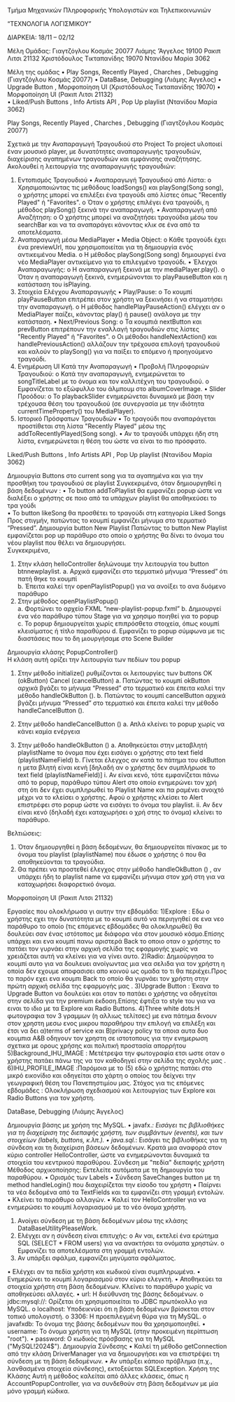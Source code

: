 Τμήμα Μηχανικών Πληροφορικής Υπολογιστών και Τηλεπικοινωνιών



                      

“ΤΕΧΝΟΛΟΓΙΑ ΛΟΓΙΣΜΙΚΟΥ”

ΔΙΑΡΚΕΙΑ:  18/11 – 02/12

Μέλη Ομάδας:
Γιαγτζόγλου Κοσμάς 20077
Λιάμης 'Άγγελος 19100
Ρακιπ Λιτσι 21132
Χριστόδουλος Τικταπανίδης 19070
Ντανίδου Μαρία 3062




Μέλη της ομάδας
• Play Songs, Recently Played , Charches , Debugging (Γιαγτζόγλου 
Κοσμάς 20077) 
• DataBase, Debugging (Λιάμης Άγγελος) 
• Upgrade Button , Μορφοποίηση  UI (Χριστόδουλος 
Τικταπανίδης 19070) 
• Μορφοποίηση UI (Ρακιπ Λιτσι 21132)  
• Liked/Push Buttons , Info Artists API , Pop Up playlist (Ντανίδου 
Μαρία 3062)


Play Songs, Recently Played , Charches , Debugging (Γιαγτζόγλου 
Κοσμάς 20077) 

Σχετικά με την Αναπαραγωγή Τραγουδιού στο Project 
Το project υλοποιεί έναν μουσικό player, με δυνατότητες αναπαραγωγής 
τραγουδιών, διαχείρισης αγαπημένων τραγουδιών και εμφάνισης 
αναζήτησης. Ακολουθεί η λειτουργία της αναπαραγωγής τραγουδιών: 
1. Εντοπισμός Τραγουδιού
• Αναπαραγωγή Τραγουδιού από Λίστα: 
o Χρησιμοποιώντας τις μεθόδους loadSongs() και 
playSong(Song song), ο χρήστης μπορεί να επιλέξει ένα 
τραγούδι από λίστες όπως "Recently Played" ή "Favorites". 
o Όταν ο χρήστης επιλέγει ένα τραγούδι, η μέθοδος 
playSong() ξεκινά την αναπαραγωγή. 
• Αναπαραγωγή από Αναζήτηση: 
o Ο χρήστης μπορεί να αναζητήσει τραγούδια μέσω του 
searchBar και να τα αναπαράγει κάνοντας κλικ σε ένα από 
τα αποτελέσματα. 
2. Αναπαραγωγή μέσω MediaPlayer 
• Media Object: 
o Κάθε τραγούδι έχει ένα previewUrl, που χρησιμοποιείται 
για τη δημιουργία ενός αντικειμένου Media. 
o Η μέθοδος playSong(Song song) δημιουργεί ένα νέο 
MediaPlayer αντικείμενο για το επιλεγμένο τραγούδι. 
• Έλεγχοι Αναπαραγωγής: 
o Η αναπαραγωγή ξεκινά με την mediaPlayer.play(). 
o Όταν η αναπαραγωγή ξεκινά, ενημερώνονται το 
playPauseButton και η κατάσταση του isPlaying. 
3. Στοιχεία Ελέγχου Αναπαραγωγής 
• Play/Pause: 
o Το κουμπί playPauseButton επιτρέπει στον χρήστη να 
ξεκινήσει ή να σταματήσει την αναπαραγωγή. 
o Η μέθοδος handlePlayPauseAction() ελέγχει αν ο 
MediaPlayer παίζει, κάνοντας play() ή pause() ανάλογα με 
την κατάσταση. 
• Next/Previous Song: 
o Τα κουμπιά nextButton και prevButton επιτρέπουν την 
εναλλαγή τραγουδιών στις λίστες "Recently Played" ή 
"Favorites". 
o Οι μέθοδοι handleNextAction() και handlePreviousAction() 
αλλάζουν την τρέχουσα επιλογή τραγουδιού και καλούν το 
playSong() για να παίξει το επόμενο ή προηγούμενο 
τραγούδι. 
4. Ενημέρωση UI Κατά την Αναπαραγωγή 
• Προβολή Πληροφοριών Τραγουδιού: 
o Κατά την αναπαραγωγή, ενημερώνεται το songTitleLabel με 
το όνομα και τον καλλιτέχνη του τραγουδιού. 
o Εμφανίζεται το εξώφυλλο του άλμπουμ στο 
albumCoverImage. 
• Slider Προόδου: 
o Το playbackSlider ενημερώνεται δυναμικά με βάση την 
τρέχουσα θέση του τραγουδιού (σε συνεργασία με την 
ιδιότητα currentTimeProperty() του MediaPlayer). 
5. Ιστορικό Πρόσφατων Τραγουδιών 
• Το τραγούδι που αναπαράγεται προστίθεται στη λίστα "Recently 
Played" μέσω της addToRecentlyPlayed(Song song). 
• Αν το τραγούδι υπάρχει ήδη στη λίστα, ενημερώνεται η θέση του 
ώστε να είναι το πιο πρόσφατο.


Liked/Push Buttons , Info Artists API , Pop Up playlist (Ντανίδου Μαρία 
3062)

Δημιουργία Buttons στο current song για τα αγαπημένα και για την 
προσθήκη του τραγουδιού σε playlist 
Συγκεκριμένα, όταν δημιουργηθεί η βάση δεδομένων : 
• Το button addToPlaylist θα εμφανίζει popup ώστε να διαλέξει ο 
χρήστης σε ποιο από τα υπάρχων playlist θα αποθηκεύσει το τρα
γούδι  
• Το button likeSong θα προσθέτει το τραγούδι στη κατηγορία Liked 
Songs 
Προς στιγμήν, πατώντας το κουμπί εμφανίζει μήνυμα στο τερματικό 
“Pressed”. 
Δημιουργία button New Playlist 
Πατώντας το button New Playlist εμφανίζεται pop up παράθυρο στο 
οποίο ο χρήστης θα δίνει το όνομα του νέου playlist που θέλει να 
δημιουργήσει.  
Συγκεκριμένα, 
1. Στην κλάση helloController δηλώνουμε την λειτουργία του button 
btnnewplaylist. 
a. Αρχικά εμφανίζει στο τερματικό μήνυμα “Pressed” ότι πατή
θηκε το κουμπί  
b. Έπειτα καλεί την openPlaylistPopup() για να ανοίξει το ανα
δυόμενο παράθυρο 
2. Στην μέθοδος openPlaylistPopup()  
a. Φορτώνει το αρχείο FXML “new-playlist-popup.fxml” 
b. Δημιουργεί ένα νέο παράθυρο τύπου Stage  για να χρησιμο
ποιηθεί για το popup  
c. To popup δημιουργείται χωρίς επιπρόσθετα στοιχεία, όπως 
κουμπί κλεισίματος ή τίτλο παραθύρου 
d. Εμφανίζει το popup σύμφωνα με τις διαστάσεις που το δη
μιουργήσαμε στο Scene Builder

Δημιουργία κλάσης PopupController()  
Η κλάση αυτή ορίζει την λειτουργία των πεδίων του popup 
1. Στην μέθοδο initialize() ρυθμίζονται οι λειτουργίες των buttons OK 
(okButton) Cancel (cancelButton) 
a. Πατώντας το κουμπί okButton αρχικά βγάζει το μήνυμα 
“Pressed” στο τερματικό και έπειτα καλεί την μέθοδο 
handleOkButton (). 
b. Πατώντας το κουμπί cancelButton αρχικά βγάζει μήνυμα 
“Pressed” στο τερματικό και έπειτα καλεί την μέθοδο 
handleCancelButton ().

2. Στην μέθοδο handleCancelButton () 
a. Απλά κλείνει το popup χωρίς να κάνει καμία ενέργεια  
4. Στην μέθοδο handleOkButton () 
a. Αποθηκεύεται στην μεταβλητή playlistName το όνομα που 
έχει εισάγει ο χρήστης στο text field (playlistNameField) 
b. Γίνεται έλεγχος αν κατά το πάτημα του okButton η μετα
βλητή είναι κενή [δηλαδή αν ο χρήστης δεν συμπλήρωσε το 
text field (playlistNameField)] 
i. Αν είναι κενό, τότε εμφανίζεται πάνω από το popup, 
παράθυρο τύπου Alert στο οποίο ενημερώνει τον χρή
στη ότι δεν έχει συμπληρωθεί το Playlist Name και πα
ραμένει ανοιχτό μέχρι να το κλείσει ο χρήστης. Αφού 
ο χρήστης κλείσει το Alert επιστρέφει στο popup ώστε 
να εισάγει το όνομα του playlist. 
ii. Αν δεν είναι κενό (δηλαδή έχει καταχωρήσει ο χρή
στης το όνομα) κλείνει το παράθυρο.

Βελτιώσεις: 
1. Όταν δημιουργηθεί η βάση δεδομένων, θα δημιουργείται πίνακας 
με το όνομα του playlist (playlistName) που έδωσε ο χρήστης ό
που θα αποθηκεύονται τα τραγούδια. 
2. Θα πρέπει να προστεθεί έλεγχος στην μέθοδο handleOkButton () 
, αν υπάρχει ήδη to playlist name να εμφανίζει μήνυμα στον χρή
στη για να καταχωρήσει διαφορετικό όνομα.

Μορφοποίηση UI (Ρακιπ Λιτσι 21132) 

Εργασίες που ολοκλήρωσα γι αυτην την εβδομάδα: 
1)Explore : Εδω o χρήστης εχει την δυνατότητα με το κουμπί αυτό να 
περιηγηθεί σε ενα νεο παράθυρο το οποίο (τις επόμενες εβδομάδες θα 
ολοκληρωθεί) θα δουλεύει σαν ένας ιστότοπος με διάφορα νέα στον 
μουσικό κόσμο.Επίσης υπάρχει και ενα κουμπί πανω αριστερά Back το 
οποιο οταν ο χρήστης το πατάει τον γυρνάει στην αρχική σελίδα της 
εφαρμογής χωρίς να χρειάζεται αυτή να κλείνει για να γίνει αυτο. 
2)Radio: Δημιούργησα το κουμπί αυτο για να δουλευει ανοίγωντας μια 
νεα σελιδα για τον χρήστη η οποία δεν εχουμε αποφασισει απο κοινού 
ως ομαδα το τι θα περιέχει.Προς το παρόν εχει ενα κουμπι 
Back το οποίο θα  γυρνάει τον χρήστη στην πρώτη αρχική σελίδα της 
εφαρμογής μας . 
3)Upgrade Button : Έκανα το  Upgrade Button να δουλεύει και οταν το 
πατάει ο χρήστης να οδηγείται στην σελίδα για την premium 
έκδοση.Επίσης έφτιξα το style του για να ειναι το ιδιο με τα Explore και 
Radio Buttons. 
4)Three white dots:Η φωτογραφια τον 3 γραμμων (η αλλιως τελίτσες) με 
ενα πάτημα δινουν στον χρηστη μεσω ενος μικρου παραθήρου την 
επιλογή να επιλέξη και έτσι να δει α)terms of service και 
B)privacy policy τα οποια αυτα δυο κουμπια Α&Β οδηγουν τον χρηστη 
σε ιστοτοπους για την ενημερωση σχετικα με ορους χρήσης και πολιτική 
προστασία απορρήτου 
5)Background_IHU_IMAGE : Μετέτρεψα την φωτογραφία ετσι ωστε 
οταν ο χρήστης πατάει πάνω της να τον καθοδηγεί στην σελίδα της 
σχολής μας . 
6)IHU_PROFILE_IMAGE :Παρόμοια με το (5) εδώ ο χρήστης πατάει στο 
μικρό εικονίδιο και οδηγείται στο χάρτη ο οποίος του δείχνει την 
γεωγραφική θέση του Πανεπηστιμίου μας. 
Στόχος για τις επόμενες εβδομάδες : Ολοκλήρωση σχεδιασμού και 
λειτουργίας των Explore και Radio Buttons για τον χρήστη.

 DataBase, Debugging (Λιάμης Άγγελος) 

 Δημιουργία βάσης με χρήση της MySQL. 
•  javafx.*: Εισάγει τις βιβλιοθήκες για τη διαχείριση της διεπαφής χρήστη, των συμβάντων (events), και των 
στοιχείων (labels, buttons, κ.λπ.). 
•  java.sql.*: Εισάγει τις βιβλιοθήκες για τη σύνδεση και τη διαχείριση βάσεων δεδομένων. 
Κρατά μια αναφορά στον κύριο controller HelloController, ώστε να ενημερώνονται δυναμικά τα στοιχεία του 
κεντρικού παραθύρου. 
Σύνδεση με "πεδία" διεπαφής χρήστη  
Μέθοδος αρχικοποίησης: Εκτελείτε αυτόματα με τη δημιουργία του παραθύρου. 
• Ορισμός των Labels 
• Σύνδεση SaveChanges button με τη method handleLogin() που διαχειρίζεται την είσοδο του χρήστη 
•  Παίρνει τα νέα δεδομένα από τα TextFields και τα εμφανίζει στη γραμμή εντολών. 
•  Κλείνει το παράθυρο αλλαγών. 
•  Καλεί τον HelloController για να ενημερώσει το κουμπί λογαριασμού με το νέο όνομα χρήστη. 

1. Ανοίγει σύνδεση με τη βάση δεδομένων μέσω της κλάσης DataBaseUtilityPleaseWork. 
2. Ελέγχει αν η σύνδεση είναι επιτυχής: 
o Αν ναι, εκτελεί ένα ερώτημα SQL (SELECT * FROM users) για να ανακτήσει τα ονόματα χρηστών. 
o Εμφανίζει τα αποτελέσματα στη γραμμή εντολών. 
3. Αν υπάρξει σφάλμα, εμφανίζει μηνύματα σφάλματος. 


•  Ελέγχει αν τα πεδία χρήστη και κωδικού είναι συμπληρωμένα. 
•  Ενημερώνει το κουμπί λογαριασμού στον κύριο ελεγκτή. 
•  Αποθηκεύει τα στοιχεία χρήστη στη βάση δεδομένων. 
Κλείνει το παράθυρο χωρίς να αποθηκεύσει αλλαγές.
• url: Η διεύθυνση της βάσης δεδομένων. 
o jdbc:mysql://: Ορίζεται ότι χρησιμοποιείται το JDBC πρωτόκολλο για MySQL. 
o localhost: Υποδεικνύει ότι η βάση δεδομένων βρίσκεται στον τοπικό υπολογιστή. 
o 3306: Η προεπιλεγμένη θύρα για τη MySQL. 
o javafxdb: Το όνομα της βάσης δεδομένων που θα χρησιμοποιηθεί. 
• username: Το όνομα χρήστη για τη MySQL (στην προκειμένη περίπτωση "root"). 
• password: Ο κωδικός πρόσβασης για τη MySQL ("MySQL!2024$"). 
Δημιουργία Σύνδεσης 
• Καλεί τη μέθοδο getConnection από την κλάση DriverManager για να δημιουργήσει και να 
επιστρέψει τη σύνδεση με τη βάση δεδομένων. 
• Αν υπάρξει κάποιο πρόβλημα (π.χ., λανθασμένα στοιχεία σύνδεσης), εκτοξεύεται SQLException. 
Χρήση της Κλάσης 
Αυτή η μέθοδος καλείται από άλλες κλάσεις, όπως η AccountPopupController, για να συνδεθούν στη βάση 
δεδομένων με μία μόνο γραμμή κώδικα. 

